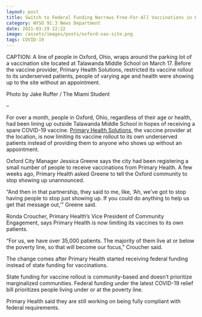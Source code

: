 ```yaml
---
layout: post
title: Switch to Federal Funding Narrows Free-For-All Vaccinations in Oxford
category: WYSO 91.3 News Department
date: 2021-03-29 22:22
image: /assets/images/posts/oxford-vax-site.png
tags: COVID-19
---
```

CAPTION: A line of people in Oxford, Ohio, wraps around the parking lot of a vaccination site located at Talawanda Middle School on March 17. Before the vaccine provider, Primary Health Solutions, restricted its vaccine rollout to its underserved patients, people of varying age and health were showing up to the site without an appointment.

Photo by Jake Ruffer / The Miami Student

–

For over a month, people in Oxford, Ohio, regardless of their age or health, had been lining up outside Talawanda Middle School in hopes of receiving a spare COVID-19 vaccine. [Primary Health Solutions,](https://www.myprimaryhealthsolutions.org/) the vaccine provider at the location, is now limiting its vaccine rollout to its own underserved patients instead of providing them to anyone who shows up without an appointment.

Oxford City Manager Jessica Greene says the city had been registering a small number of people to receive vaccinations from Primary Health. A few weeks ago, Primary Health asked Greene to tell the Oxford community to stop showing up unannounced.

“And then in that partnership, they said to me, like, ‘Ah, we’ve got to stop having people to stop just showing up. If you could do anything to help us get that message out,’” Greene said.

Ronda Croucher, Primary Health’s Vice President of Community Engagement, says Primary Health is now limiting its vaccines to its own patients.

“For us, we have over 35,000 patients. The majority of them live at or below the poverty line, so that will become our focus,” Croucher said.

The change comes after Primary Health started receiving federal funding instead of state funding for vaccinations.

State funding for vaccine rollout is community-based and doesn’t prioritize marginalized communities. Federal funding under the latest COVID-19 relief bill prioritizes people living under or at the poverty line.

Primary Health said they are still working on being fully compliant with federal requirements.